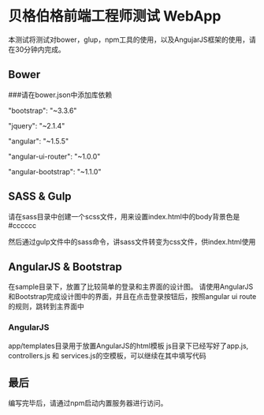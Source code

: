 # 贝格伯格前端工程师测试 WebApp
本测试将测试对bower，glup，npm工具的使用，以及AngujarJS框架的使用，请在30分钟内完成。

## Bower

###请在bower.json中添加库依赖

"bootstrap": "~3.3.6"

"jquery": "~2.1.4"

"angular": "~1.5.5"

"angular-ui-router": "~1.0.0"

"angular-bootstrap": "~1.1.0"

## SASS & Gulp
请在sass目录中创建一个scss文件，用来设置index.html中的body背景色是#cccccc

然后通过gulp文件中的sass命令，讲sass文件转变为css文件，供index.html使用

## AngularJS & Bootstrap
在sample目录下，放置了比较简单的登录和主界面的设计图。
请使用AngularJS和Bootstrap完成设计图中的界面，并且在点击登录按钮后，按照angular ui route的规则，跳转到主界面中

### AngularJS
app/templates目录用于放置AngularJS的html模板
js目录下已经写好了app.js, controllers.js 和 services.js的空模板，可以继续在其中填写代码

## 最后
编写完毕后，请通过npm启动内置服务器进行访问。

